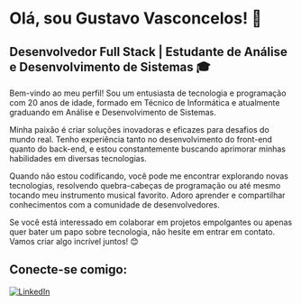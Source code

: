 <h1>Olá, sou Gustavo Vasconcelos! 👋</h1>
<h2>Desenvolvedor Full Stack | Estudante de Análise e Desenvolvimento de Sistemas 🎓</h2>

<p>Bem-vindo ao meu perfil! Sou um entusiasta de tecnologia e programação com 20 anos de idade, formado em Técnico de Informática e atualmente graduando em Análise e Desenvolvimento de Sistemas. 

Minha paixão é criar soluções inovadoras e eficazes para desafios do mundo real. Tenho experiência tanto no desenvolvimento do front-end quanto do back-end, e estou constantemente buscando aprimorar minhas habilidades em diversas tecnologias.

Quando não estou codificando, você pode me encontrar explorando novas tecnologias, resolvendo quebra-cabeças de programação ou até mesmo tocando meu instrumento musical favorito. Adoro aprender e compartilhar conhecimentos com a comunidade de desenvolvedores.

Se você está interessado em colaborar em projetos empolgantes ou apenas quer bater um papo sobre tecnologia, não hesite em entrar em contato. Vamos criar algo incrível juntos! 😊</p>

<h2>Conecte-se comigo:</h2>

<p>
  <a href="https://www.linkedin.com/in/gustavo-vasconcelos-6684a9259/">
    <img src="https://img.shields.io/badge/LinkedIn-0077B5?style=for-the-badge&logo=linkedin&logoColor=white" alt="LinkedIn">
  </a>
</p>
